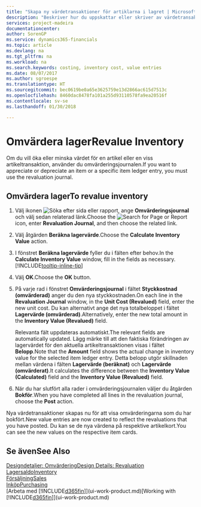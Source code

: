 ```yaml
---
title: "Skapa ny värdetransaktioner för artiklarna i lagret | Microsoft Docs"
description: "Beskriver hur du uppskattar eller skriver av värdetransaktionerna av en eller flera artiklar i lager genom att bokföra deras faktiska, beräknade värde."
services: project-madeira
documentationcenter: 
author: SorenGP
ms.service: dynamics365-financials
ms.topic: article
ms.devlang: na
ms.tgt_pltfrm: na
ms.workload: na
ms.search.keywords: costing, inventory cost, value entries
ms.date: 08/07/2017
ms.author: sgroespe
ms.translationtype: HT
ms.sourcegitcommit: bec0619be0a65e3625759e13d2866ac615d7513c
ms.openlocfilehash: 8460dac8478fa101a255d93110578fa9ea20516f
ms.contentlocale: sv-se
ms.lasthandoff: 01/30/2018

---
```

# <a name="revalue-inventory"></a><span data-ttu-id="83e78-103">Omvärdera lager</span><span class="sxs-lookup"><span data-stu-id="83e78-103">Revalue Inventory</span></span>
<span data-ttu-id="83e78-104">Om du vill öka eller minska värdet för en artikel eller en viss artikeltransaktion, använder du omvärderingsjournalen.</span><span class="sxs-lookup"><span data-stu-id="83e78-104">If you want to appreciate or depreciate an item or a specific item ledger entry, you must use the revaluation journal.</span></span>

## <a name="to-revalue-inventory"></a><span data-ttu-id="83e78-105">Omvärdera lager</span><span class="sxs-lookup"><span data-stu-id="83e78-105">To revalue inventory</span></span>
1. <span data-ttu-id="83e78-106">Välj ikonen ![Söka efter sida eller rapport](media/ui-search/search_small.png "Ikonen Söka efter sida eller rapport"), ange **Omvärderingsjournal** och välj sedan relaterad länk.</span><span class="sxs-lookup"><span data-stu-id="83e78-106">Choose the ![Search for Page or Report](media/ui-search/search_small.png "Search for Page or Report icon") icon, enter **Revaluation Journal**, and then choose the related link.</span></span>
2. <span data-ttu-id="83e78-107">Välj åtgärden **Beräkna lagervärde**.</span><span class="sxs-lookup"><span data-stu-id="83e78-107">Choose the **Calculate Inventory Value** action.</span></span>
3. <span data-ttu-id="83e78-108">I fönstret **Beräkna lagervärde** fyller du i fälten efter behov.</span><span class="sxs-lookup"><span data-stu-id="83e78-108">In the **Calculate Inventory Value** window, fill in the fields as necessary.</span></span> [!INCLUDE[tooltip-inline-tip](includes/tooltip-inline-tip_md.md)]
4. <span data-ttu-id="83e78-109">Välj **OK**.</span><span class="sxs-lookup"><span data-stu-id="83e78-109">Choose the **OK** button.</span></span>
5. <span data-ttu-id="83e78-110">På varje rad i fönstret **Omvärderingsjournal** i fältet **Styckkostnad (omvärderad)** anger du den nya styckkostnaden.</span><span class="sxs-lookup"><span data-stu-id="83e78-110">On each line in the **Revaluation Journal** window, in the **Unit Cost (Revalued)** field, enter the new unit cost.</span></span> <span data-ttu-id="83e78-111">Du kan alternativt ange det nya totalbeloppet i fältet **Lagervärde (omvärderad)**.</span><span class="sxs-lookup"><span data-stu-id="83e78-111">Alternatively, enter the new total amount in the **Inventory Value (Revalued)** field.</span></span>

    <span data-ttu-id="83e78-112">Relevanta fält uppdateras automatiskt.</span><span class="sxs-lookup"><span data-stu-id="83e78-112">The relevant fields are automatically updated.</span></span> <span data-ttu-id="83e78-113">Lägg märke till att den faktiska förändringen av lagervärdet för den aktuella artikeltransaktionen visas i fältet **Belopp**.</span><span class="sxs-lookup"><span data-stu-id="83e78-113">Note that the **Amount** field shows the actual change in inventory value for the selected item ledger entry.</span></span> <span data-ttu-id="83e78-114">Detta belopp utgör skillnaden mellan värdena i fälten **Lagervärde (beräknat)** och **Lagervärde (omvärderat)**.</span><span class="sxs-lookup"><span data-stu-id="83e78-114">It calculates the difference between the **Inventory Value (Calculated)** field and the **Inventory Value (Revalued)** field.</span></span>
6. <span data-ttu-id="83e78-115">När du har slutfört alla rader i omvärderingsjournalen väljer du åtgärden **Bokför**.</span><span class="sxs-lookup"><span data-stu-id="83e78-115">When you have completed all lines in the revaluation journal, choose the **Post** action.</span></span>

<span data-ttu-id="83e78-116">Nya värdetransaktioner skapas nu för att visa omvärderingarna som du har bokfört.</span><span class="sxs-lookup"><span data-stu-id="83e78-116">New value entries are now created to reflect the revaluations that you have posted.</span></span> <span data-ttu-id="83e78-117">Du kan se de nya värdena på respektive artikelkort.</span><span class="sxs-lookup"><span data-stu-id="83e78-117">You can see the new values on the respective item cards.</span></span>

## <a name="see-also"></a><span data-ttu-id="83e78-118">Se även</span><span class="sxs-lookup"><span data-stu-id="83e78-118">See Also</span></span>
[<span data-ttu-id="83e78-119">Designdetaljer: Omvärdering</span><span class="sxs-lookup"><span data-stu-id="83e78-119">Design Details: Revaluation</span></span>](design-details-revaluation.md)  
[<span data-ttu-id="83e78-120">Lagersaldo</span><span class="sxs-lookup"><span data-stu-id="83e78-120">Inventory</span></span>](inventory-manage-inventory.md)  
[<span data-ttu-id="83e78-121">Försäljning</span><span class="sxs-lookup"><span data-stu-id="83e78-121">Sales</span></span>](sales-manage-sales.md)  
[<span data-ttu-id="83e78-122">Inköp</span><span class="sxs-lookup"><span data-stu-id="83e78-122">Purchasing</span></span>](purchasing-manage-purchasing.md)  
<span data-ttu-id="83e78-123">[Arbeta med [!INCLUDE[d365fin](includes/d365fin_md.md)]](ui-work-product.md)</span><span class="sxs-lookup"><span data-stu-id="83e78-123">[Working with [!INCLUDE[d365fin](includes/d365fin_md.md)]](ui-work-product.md)</span></span>

